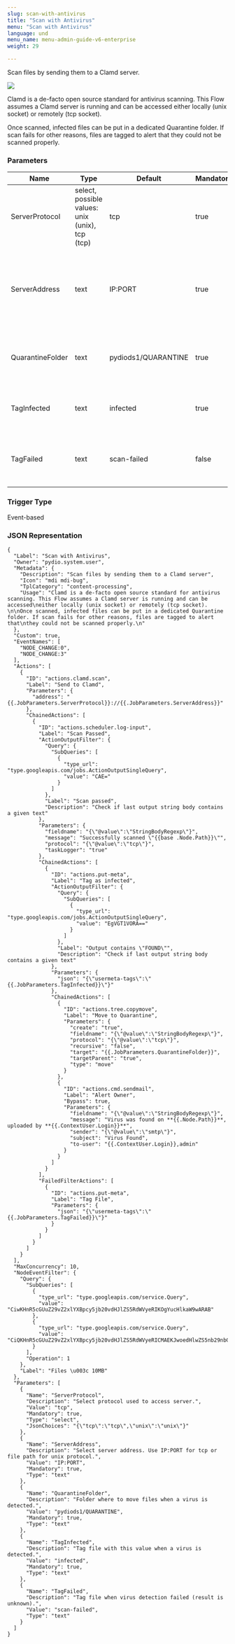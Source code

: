 ```yaml
---
slug: scan-with-antivirus
title: "Scan with Antivirus"
menu: "Scan with Antivirus"
language: und
menu_name: menu-admin-guide-v6-enterprise
weight: 29

---
```


Scan files by sending them to a Clamd server.

![](../../images/1_preset_flows/capture-scan-with-antivirus.png)

Clamd is a de-facto open source standard for antivirus scanning. This Flow assumes a Clamd server is running and can be accessed
either locally (unix socket) or remotely (tcp socket). 

Once scanned, infected files can be put in a dedicated Quarantine folder. If scan fails for other reasons, files are tagged to alert that
they could not be scanned properly.


### Parameters

|Name|Type|Default|Mandatory|Description|
|----|----|-------|---------|-----------|
|ServerProtocol|select, possible values: unix (unix), tcp (tcp)|tcp|true|Select protocol used to access server.|
|ServerAddress|text|IP:PORT|true|Select server address. Use IP:PORT for tcp or file path for unix protocol.|
|QuarantineFolder|text|pydiods1/QUARANTINE|true|Folder where to move files when a virus is detected.|
|TagInfected|text|infected|true|Tag file with this value when a virus is detected.|
|TagFailed|text|scan-failed|false|Tag file when virus detection failed (result is unknown).|



### Trigger Type
Event-based

### JSON Representation

```
{
  "Label": "Scan with Antivirus",
  "Owner": "pydio.system.user",
  "Metadata": {
    "Description": "Scan files by sending them to a Clamd server",
    "Icon": "mdi mdi-bug",
    "TplCategory": "content-processing",
    "Usage": "Clamd is a de-facto open source standard for antivirus scanning. This Flow assumes a Clamd server is running and can be accessed\neither locally (unix socket) or remotely (tcp socket). \n\nOnce scanned, infected files can be put in a dedicated Quarantine folder. If scan fails for other reasons, files are tagged to alert that\nthey could not be scanned properly.\n"
  },
  "Custom": true,
  "EventNames": [
    "NODE_CHANGE:0",
    "NODE_CHANGE:3"
  ],
  "Actions": [
    {
      "ID": "actions.clamd.scan",
      "Label": "Send to Clamd",
      "Parameters": {
        "address": "{{.JobParameters.ServerProtocol}}://{{.JobParameters.ServerAddress}}"
      },
      "ChainedActions": [
        {
          "ID": "actions.scheduler.log-input",
          "Label": "Scan Passed",
          "ActionOutputFilter": {
            "Query": {
              "SubQueries": [
                {
                  "type_url": "type.googleapis.com/jobs.ActionOutputSingleQuery",
                  "value": "CAE="
                }
              ]
            },
            "Label": "Scan passed",
            "Description": "Check if last output string body contains a given text"
          },
          "Parameters": {
            "fieldname": "{\"@value\":\"StringBodyRegexp\"}",
            "message": "Successfully scanned \"{{base .Node.Path}}\"",
            "protocol": "{\"@value\":\"tcp\"}",
            "taskLogger": "true"
          },
          "ChainedActions": [
            {
              "ID": "actions.put-meta",
              "Label": "Tag as infected",
              "ActionOutputFilter": {
                "Query": {
                  "SubQueries": [
                    {
                      "type_url": "type.googleapis.com/jobs.ActionOutputSingleQuery",
                      "value": "EgVGT1VORA=="
                    }
                  ]
                },
                "Label": "Output contains \"FOUND\"",
                "Description": "Check if last output string body contains a given text"
              },
              "Parameters": {
                "json": "{\"usermeta-tags\":\"{{.JobParameters.TagInfected}}\"}"
              },
              "ChainedActions": [
                {
                  "ID": "actions.tree.copymove",
                  "Label": "Move to Quarantine",
                  "Parameters": {
                    "create": "true",
                    "fieldname": "{\"@value\":\"StringBodyRegexp\"}",
                    "protocol": "{\"@value\":\"tcp\"}",
                    "recursive": "false",
                    "target": "{{.JobParameters.QuarantineFolder}}",
                    "targetParent": "true",
                    "type": "move"
                  }
                },
                {
                  "ID": "actions.cmd.sendmail",
                  "Label": "Alert Owner",
                  "Bypass": true,
                  "Parameters": {
                    "fieldname": "{\"@value\":\"StringBodyRegexp\"}",
                    "message": "Virus was found on **{{.Node.Path}}**, uploaded by **{{.ContextUser.Login}}**",
                    "sender": "{\"@value\":\"smtp\"}",
                    "subject": "Virus Found",
                    "to-user": "{{.ContextUser.Login}},admin"
                  }
                }
              ]
            }
          ],
          "FailedFilterActions": [
            {
              "ID": "actions.put-meta",
              "Label": "Tag File",
              "Parameters": {
                "json": "{\"usermeta-tags\":\"{{.JobParameters.TagFailed}}\"}"
              }
            }
          ]
        }
      ]
    }
  ],
  "MaxConcurrency": 10,
  "NodeEventFilter": {
    "Query": {
      "SubQueries": [
        {
          "type_url": "type.googleapis.com/service.Query",
          "value": "CiwKHnR5cGUuZ29vZ2xlYXBpcy5jb20vdHJlZS5RdWVyeRIKOgYucHlkaW9wARAB"
        },
        {
          "type_url": "type.googleapis.com/service.Query",
          "value": "CiQKHnR5cGUuZ29vZ2xlYXBpcy5jb20vdHJlZS5RdWVyeRICMAEKJwoedHlwZS5nb29nbGVhcGlzLmNvbS90cmVlLlF1ZXJ5EgUYwKjlBBAB"
        }
      ],
      "Operation": 1
    },
    "Label": "Files \u003c 10MB"
  },
  "Parameters": [
    {
      "Name": "ServerProtocol",
      "Description": "Select protocol used to access server.",
      "Value": "tcp",
      "Mandatory": true,
      "Type": "select",
      "JsonChoices": "{\"tcp\":\"tcp\",\"unix\":\"unix\"}"
    },
    {
      "Name": "ServerAddress",
      "Description": "Select server address. Use IP:PORT for tcp or file path for unix protocol.",
      "Value": "IP:PORT",
      "Mandatory": true,
      "Type": "text"
    },
    {
      "Name": "QuarantineFolder",
      "Description": "Folder where to move files when a virus is detected.",
      "Value": "pydiods1/QUARANTINE",
      "Mandatory": true,
      "Type": "text"
    },
    {
      "Name": "TagInfected",
      "Description": "Tag file with this value when a virus is detected.",
      "Value": "infected",
      "Mandatory": true,
      "Type": "text"
    },
    {
      "Name": "TagFailed",
      "Description": "Tag file when virus detection failed (result is unknown).",
      "Value": "scan-failed",
      "Type": "text"
    }
  ]
}
```
